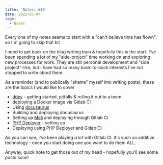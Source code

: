 ```yaml
---
title: 'Notes: #16'
date: 2022-05-07
tags:
  - Notes
---
```


Every one of my notes seems to start with a "can't believe time has flown", so I'm going to skip that bit

I need to get back on the blog writing train & hopefully this is the start. I've been spending a lot of my "side-project" time working on and exploring new processes for work. They are still personal development and "side project"-like, but I have had so many back-to-back interests I've not stopped to write about them.

As a reminder (and to publically "shame" myself into writing posts), these are the topics I would like to cover

- [ddev](https://ddev.readthedocs.io/en/stable/) - getting started, pitfalls & rolling it out to a team
- deploying a Docker image via Gitlab CI
- Using [docusaurus](https://docusaurus.io/)
- Building and deploying docusaurus
- Setting up [Meli](https://github.com/getmeli/meli) and deploying through Gitlab Ci
- [PHP Deployer](https://deployer.org/) - setting up
- Deploying using PHP Deployer and Gitlab CI

As you can see, i've been playing _a lot_ with Gitlab CI. It's such an additive technology - once you start doing one you want to do them ALL.

Anyway, quick note to get those out of my head - hopefully you'll see some posts soon!